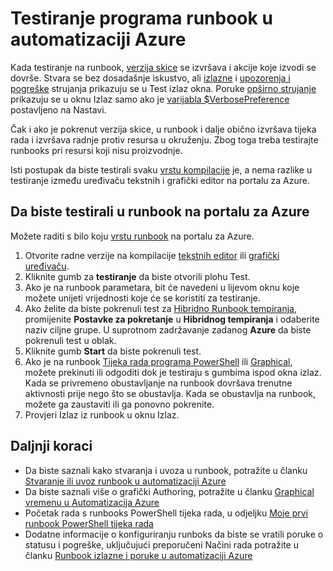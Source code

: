 <properties 
    pageTitle="Testiranje programa runbook u automatizaciji Azure | Microsoft Azure"
    description="Prije nego što objavite na runbook u automatizaciji Azure, možete testirati i provjerite koji funkcionira kao što je očekivano.  U ovom se članku opisuje kako testirati u runbook i prikaz rezultat."
    services="automation"
    documentationCenter=""
    authors="mgoedtel"
    manager="jwhit"
    editor="tysonn" />
<tags 
    ms.service="automation"
    ms.devlang="na"
    ms.topic="article"
    ms.tgt_pltfrm="na"
    ms.workload="infrastructure-services"
    ms.date="09/12/2016"
    ms.author="magoedte;bwren" />

# <a name="testing-a-runbook-in-azure-automation"></a>Testiranje programa runbook u automatizaciji Azure
Kada testiranje na runbook, [verzija skice](automation-creating-importing-runbook.md#publishing-a-runbook) se izvršava i akcije koje izvodi se dovrše. Stvara se bez dosadašnje iskustvo, ali [izlazne](automation-runbook-output-and-messages.md#output-stream) i [upozorenja i pogreške](automation-runbook-output-and-messages.md#message-streams) strujanja prikazuju se u Test izlaz okna. Poruke [opširno strujanje](automation-runbook-output-and-messages.md#message-streams) prikazuju se u oknu Izlaz samo ako je [varijabla $VerbosePreference](automation-runbook-output-and-messages.md#preference-variables) postavljeno na Nastavi.

Čak i ako je pokrenut verzija skice, u runbook i dalje obično izvršava tijeka rada i izvršava radnje protiv resursa u okruženju. Zbog toga treba testirajte runbooks pri resursi koji nisu proizvodnje.

Isti postupak da biste testirali svaku [vrstu kompilacije](automation-runbook-types.md) je, a nema razlike u testiranje između uređivaču tekstnih i grafički editor na portalu za Azure.  


## <a name="to-test-a-runbook-in-the-azure-portal"></a>Da biste testirali u runbook na portalu za Azure

Možete raditi s bilo koju [vrstu runbook](automation-runbook-types.md) na portalu za Azure.

1. Otvorite radne verzije na kompilacije [tekstnih editor](automation-editing-a-runbook.md#Portal) ili [grafički uređivaču](automation-graphical-authoring-intro.md).
2. Kliknite gumb za **testiranje** da biste otvorili plohu Test.
3. Ako je na runbook parametara, bit će navedeni u lijevom oknu koje možete unijeti vrijednosti koje će se koristiti za testiranje.
4. Ako želite da biste pokrenuli test za [Hibridno Runbook tempiranja](automation-hybrid-runbook-worker.md), promijenite **Postavke za pokretanje** u **Hibridnog tempiranja** i odaberite naziv ciljne grupe.  U suprotnom zadržavanje zadanog **Azure** da biste pokrenuli test u oblak.
5. Kliknite gumb **Start** da biste pokrenuli test.
6. Ako je na runbook [Tijeka rada programa PowerShell](automation-runbook-types.md#powershell-workflow-runbooks) ili [Graphical](automation-runbook-types.md#graphical-runbooks), možete prekinuti ili odgoditi dok je testiraju s gumbima ispod okna izlaz. Kada se privremeno obustavljanje na runbook dovršava trenutne aktivnosti prije nego što se obustavlja. Kada se obustavlja na runbook, možete ga zaustaviti ili ga ponovno pokrenite.
7. Provjeri Izlaz iz runbook u oknu Izlaz.


## <a name="next-steps"></a>Daljnji koraci

- Da biste saznali kako stvaranja i uvoza u runbook, potražite u članku [Stvaranje ili uvoz runbook u automatizaciji Azure](automation-creating-importing-runbook.md)
- Da biste saznali više o grafički Authoring, potražite u članku [Graphical vremenu u Automatizacija Azure](automation-graphical-authoring-intro.md)
- Početak rada s runbooks PowerShell tijeka rada, u odjeljku [Moje prvi runbook PowerShell tijeka rada](automation-first-runbook-textual.md)
- Dodatne informacije o konfiguriranju runboks da biste se vratili poruke o statusu i pogreške, uključujući preporučeni Načini rada potražite u članku [Runbook izlazne i poruke u automatizaciji Azure](automation-runbook-output-and-messages.md)